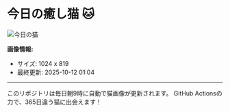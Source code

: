 # 今日の癒し猫 🐱

![今日の猫](https://cdn2.thecatapi.com/images/71b.jpg)

**画像情報:**
- サイズ: 1024 x 819
- 最終更新: 2025-10-12 01:04

---

このリポジトリは毎日朝9時に自動で猫画像が更新されます。
GitHub Actionsの力で、365日違う猫に出会えます！
